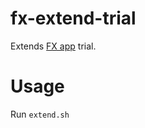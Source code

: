 # fx-extend-trial
Extends [FX app](https://play.google.com/store/apps/details?id=nextapp.fx) trial.

# Usage
Run `extend.sh`
